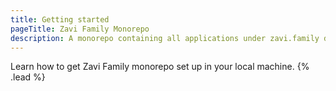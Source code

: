 ```yaml
---
title: Getting started
pageTitle: Zavi Family Monorepo
description: A monorepo containing all applications under zavi.family domain with reusable components and clean architecture.
---
```


Learn how to get Zavi Family monorepo set up in your local machine. {% .lead %}
